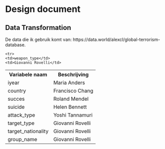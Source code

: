 <h1>Design document</h1>

<h2> Data Transformation </h2>
<p> De data die ik gebruik komt van: https://data.world/alexcl/global-terrorism-database.  </p>


<table>
  <tr>
    <th>Variabele naam</th>
    <th>Beschrijving</th>
    
  </tr>
  <tr>
    <td>iyear</td>
    <td>Maria Anders</td>
  
  </tr>
  <tr>
    <td>country</td>
    <td>Francisco Chang</td>
 
  </tr>
  <tr>
    <td>succes</td>
    <td>Roland Mendel</td>
 
  </tr>
  <tr>
    <td>suicide</td>
    <td>Helen Bennett</td>
 
  </tr>
  <tr>
    <td>attack_type</td>
    <td>Yoshi Tannamuri</td>
  
  </tr>
  <tr>
    <td>target_type</td>
    <td>Giovanni Rovelli</td>
 
  </tr>
   <tr>
    <td>target_nationality</td>
    <td>Giovanni Rovelli</td>
 
  </tr>
  
   <tr>
    <td>group_name</td>
    <td>Giovanni Rovelli</td>
   </tr>
   
    <tr>
    <td>weapon_type</td>
    <td>Giovanni Rovelli</td>
   </tr>
</table>
